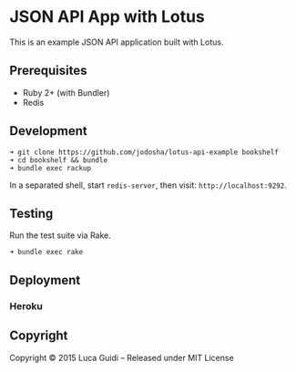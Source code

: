 # JSON API App with Lotus

This is an example JSON API application built with Lotus.

## Prerequisites

  * Ruby 2+ (with Bundler)
  * Redis

## Development

```shell
➜ git clone https://github.com/jodosha/lotus-api-example bookshelf
➜ cd bookshelf && bundle
➜ bundle exec rackup
```

In a separated shell, start `redis-server`, then visit: `http://localhost:9292`.

## Testing

Run the test suite via Rake.

```shell
➜ bundle exec rake
```

## Deployment

### Heroku

## Copyright

Copyright © 2015 Luca Guidi – Released under MIT License
